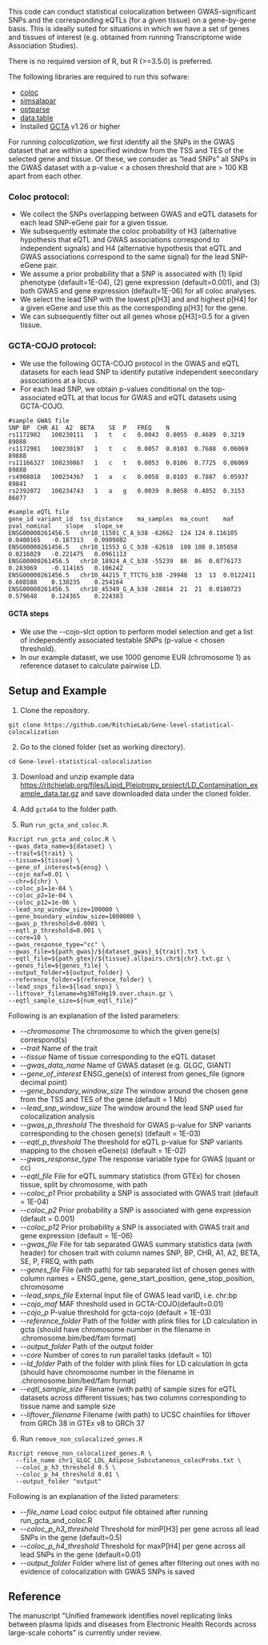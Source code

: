 This code can conduct statistical colocalization between GWAS-significant SNPs and the corresponding eQTLs (for a given tissue) on a gene-by-gene basis. This is ideally suited for situations in which we have a set of genes and tissues of interest (e.g. obtained from running Transcriptome wide Association Studies).

There is no required version of R, but R (>=3.5.0) is preferred.

The following libraries are required to run this sofware:
* [coloc](https://cran.r-project.org/web/packages/coloc/index.html)
* [simsalapar](https://cran.r-project.org/web/packages/simsalapar/index.html)
* [optparse](https://www.rdocumentation.org/packages/optparse/versions/1.6.6)
* [data.table](https://cran.r-project.org/web/packages/data.table/data.table.pdf)
* Installed [GCTA](https://cnsgenomics.com/software/gcta/#Overview) v1.26 or higher

For running *colocalization*, we first identify all the SNPs in the GWAS dataset that are within a specified window from the TSS and TES of the selected gene and tissue. Of these, we consider as “lead SNPs” all SNPs in the GWAS dataset with a p-value < a chosen threshold that are > 100 KB apart from each other. 

### Coloc protocol:
* We collect the SNPs overlapping between GWAS and eQTL datasets for each lead SNP-eGene pair for a given tissue. 
* We subsequently estimate the coloc probability of H3 (alternative hypothesis that eQTL and GWAS associations correspond to independent signals) and H4 (alternative hypothesis that eQTL and GWAS associations correspond to the same signal) for the lead SNP-eGene pair. 
* We assume a prior probability that a SNP is associated with (1) lipid phenotype (default=1E-04), (2) gene expression (default=0.001), and (3) both GWAS and gene expression (default=1E-06) for all coloc analyses. 
* We select the lead SNP with the lowest p[H3] and and highest p[H4] for a given eGene and use this as the corresponding p[H3] for the gene. 
* We can subsequently filter out all genes whose p[H3]>0.5 for a given tissue. 

### GCTA-COJO protocol: 
* We use the following GCTA-COJO protocol in the GWAS and eQTL datasets for each lead SNP to identify putative independent seecondary associations at a locus. 
* For each lead SNP, we obtain p-values conditional on the top-associated eQTL at that locus for GWAS and eQTL datasets using GCTA-COJO. 

```
#sample GWAS file
SNP	BP	CHR	A1	A2	BETA	SE	P	FREQ	N
rs1172982	100230111	1	t	c	0.0043	0.0055	0.4689	0.3219	89888
rs1172981	100230197	1	t	c	0.0057	0.0103	0.7688	0.06069	89888
rs11166327	100230867	1	c	t	0.0053	0.0106	0.7725	0.06069	89888
rs4908018	100234367	1	a	c	0.0058	0.0103	0.7887	0.05937	89841
rs2392072	100234743	1	a	g	0.0039	0.0058	0.4052	0.3153	86877
```

```
#sample eQTL file
gene_id	variant_id	tss_distance	ma_samples	ma_count	maf	pval_nominal	slope	slope_se
ENSG00000261456.5	chr10_11501_C_A_b38	-62662	124	124	0.116105	0.0400165	-0.187313	0.0909802
ENSG00000261456.5	chr10_11553_G_C_b38	-62610	108	108	0.105058	0.0216029	-0.221475	0.0961113
ENSG00000261456.5	chr10_18924_A_C_b38	-55239	86	86	0.0776173	0.283069	-0.114165	0.106242
ENSG00000261456.5	chr10_44215_T_TTCTG_b38	-29948	13	13	0.0122411	0.608588	0.130235	0.254164
ENSG00000261456.5	chr10_45349_G_A_b38	-28814	21	21	0.0180723	0.579648	0.124365	0.224383
```

#### GCTA steps
* We use the --cojo-slct option to perform model selection and get a list of independently associated testable SNPs (p-value < chosen threshold). 
* In our example dataset, we use 1000 genome EUR (chromosome 1) as reference dataset to calculate pairwise LD. 


## Setup and Example

1. Clone the repository.
``` 
git clone https://github.com/RitchieLab/Gene-level-statistical-colocalization
```
2. Go to the cloned folder (set as working directory).
``` 
cd Gene-level-statistical-colocalization 
```
3. Download and unzip example data https://ritchielab.org/files/Lipid_Pleiotropy_project/LD_Contamination_example_data.tar.gz
and save downloaded data under the cloned folder.
4. Add ```gcta64``` to the folder path.

5. Run ```run_gcta_and_coloc.R```.
```
Rscript run_gcta_and_coloc.R \
--gwas_data_name=${dataset} \
--trait=${trait} \
--tissue=${tissue} \
--gene_of_interest=${ensg} \
--cojo_maf=0.01 \
--chr=${chr} \
--coloc_p1=1e-04 \
--coloc_p2=1e-04 \
--coloc_p12=1e-06 \
--lead_snp_window_size=100000 \
--gene_boundary_window_size=1000000 \
--gwas_p_threshold=0.0001 \
--eqtl_p_threshold=0.001 \
--core=10 \
--gwas_response_type="cc" \
--gwas_file=${path_gwas}/${dataset_gwas}_${trait}.txt \
--eqtl_file=${path_gtex}/${tissue}.allpairs.chr${chr}.txt.gz \
--genes_file=${genes_file} \
--output_folder=${output_folder} \
--reference_folder=${reference_folder} \
--lead_snps_file=${lead_snps} \
--liftover_filename=hg38ToHg19.over.chain.gz \
--eqtl_sample_size=${num_eqtl_file}"
```

Following is an explanation of the listed parameters:

  * --*chromosome* The chromosome to which the given gene(s) correspond(s) 
  * --*trait* Name of the trait 
  * --*tissue* Name of tissue corresponding to the eQTL dataset 
  * --*gwas_data_name* Name of GWAS dataset (e.g. GLGC, GIANT)
  * --*gene_of_interest* ENSG_gene(s) of interest from genes_file (ignore decimal point)
  * --*gene_boundary_window_size* The window around the chosen gene from the TSS and TES of the gene (default = 1 Mb) 
  * --*lead_snp_window_size* The window around the lead SNP used for colocalization analysis
  * --*gwas_p_threshold* The threshold for GWAS p-value for SNP variants corresponding to the chosen gene(s) (default = 1E-03) 
  * --*eqtl_p_threshold* The threshold for eQTL p-value for SNP variants mapping to the chosen eGene(s) (default = 1E-02)
  * --*gwas_response_type* The response variable type for GWAS (quant or cc)
  * --*eqtl_file* File for eQTL summary statistics (from GTEx) for chosen tissue, split by chromosome, with path 
  * --*coloc_p1* Prior probability a SNP is associated with GWAS trait (default = 1E-04)
  * --*coloc_p2* Prior probability a SNP is associated with gene expression (default = 0.001) 
  * --*coloc_p12* Prior probability a SNP is associated with GWAS trait and gene expression (default = 1E-06)
  * --*gwas_file* File for tab separated GWAS summary statistics data (with header) for chosen trait with column names SNP, BP, CHR, A1, A2, BETA, SE, P, FREQ, with path 
  * --*genes_file* File (with path) for tab separated list of chosen genes with column names =  ENSG_gene, gene_start_position, gene_stop_position, chromosome
  * --*lead_snps_file* External Input file of GWAS lead varID, i.e. chr:bp
  * --*cojo_maf* MAF threshold used in GCTA-COJO(default=0.01) 
  * --*cojo_p* P-value threshold for gcta-cojo (default = 1E-03)
  * --*reference_folder* Path of the folder with plink files for LD calculation in gcta (should have chromosome number in the filename in .chromosome.bim/bed/fam format)
  * --*output_folder* Path of the output folder
  * --*core* Number of cores to run parallel tasks (default = 10) 
  * --*ld_folder* Path of the folder with plink files for LD calculation in gcta (should have chromosome number in the filename in .chromosome.bim/bed/fam format)
  * --*eqtl_sample_size* Filename (with path) of sample sizes for eQTL datasets across different tissues; has two columns corresponding to tissue name and sample size
  * --*liftover_filename* Filename (with path) to UCSC chainfiles for liftover from GRCh 38 in GTEx v8 to GRCh 37
  
6. Run ```remove_non_colocalized_genes.R```
```
Rscript remove_non_colocalized_genes.R \
  --file_name chr1_GLGC_LDL_Adipose_Subcutaneous_colocProbs.txt \
  --coloc_p_h3_threshold 0.5 \
  --coloc_p_h4_threshold 0.01 \
  --output_folder "output"
 ```
 
Following is an explanation of the listed parameters:

  * --*file_name* Load coloc output file obtained after running run_gcta_and_coloc.R
  * --*coloc_p_h3_threshold* Threshold for minP[H3] per gene across all lead SNPs in the gene (default=0.5)
  * --*coloc_p_h4_threshold* Threshold for maxP[H4] per gene across all lead SNPs in the gene (default=0.01)
  * --*output_folder* Folder where list of genes after filtering out ones with no evidence of colocalization with GWAS SNPs is saved
  
## Reference
The manuscript "Unified framework identifies novel replicating links between plasma lipids and diseases from Electronic Health Records across large-scale cohorts" is currently under review.
